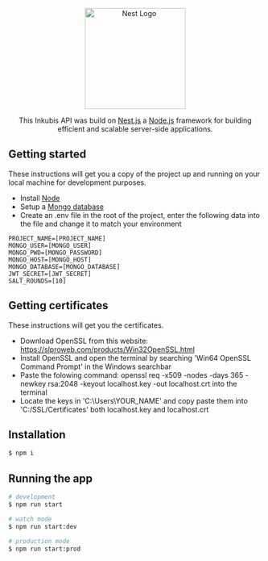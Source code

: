 

<p align="center">
  <a href="http://nestjs.com/" target="blank"><img src="https://nestjs.com/img/logo-small.svg" width="200" alt="Nest Logo" /></a>
</p>

[circleci-image]: https://img.shields.io/circleci/build/github/nestjs/nest/master?token=abc123def456
[circleci-url]: https://circleci.com/gh/nestjs/nest

  <p align="center">This Inkubis API was build on <a href="https://nestjs.com/" target="_blank">Nest.js</a> a <a href="http://nodejs.org" target="_blank">Node.js</a> framework for building efficient and scalable server-side applications.</p>

## Getting started
These instructions will get you a copy of the project up and running on your local machine for development purposes.

- Install [Node](https://nodejs.org/)
- Setup a [Mongo database](https://www.mongodb.com/)
- Create an .env file in the root of the project, enter the following data into the file and change it to match your environment
```
PROJECT_NAME=[PROJECT_NAME]
MONGO_USER=[MONGO_USER]
MONGO_PWD=[MONGO_PASSWORD]
MONGO_HOST=[MONGO_HOST]
MONGO_DATABASE=[MONGO_DATABASE]
JWT_SECRET=[JWT_SECRET]
SALT_ROUNDS=[10]
```

## Getting certificates
These instructions will get you the certificates.
- Download OpenSSL from this website: https://slproweb.com/products/Win32OpenSSL.html
- Install OpenSSL and open the terminal by searching 'Win64 OpenSSL Command Prompt' in the Windows searchbar
- Paste the folowing command: openssl req -x509 -nodes -days 365 -newkey rsa:2048 -keyout localhost.key -out localhost.crt into the terminal
- Locate the keys in 'C:\Users\YOUR_NAME' and copy paste them into 'C:/SSL/Certificates' both localhost.key and localhost.crt

## Installation

```bash
$ npm i
```

## Running the app

```bash
# development
$ npm run start

# watch mode
$ npm run start:dev

# production mode
$ npm run start:prod
```
